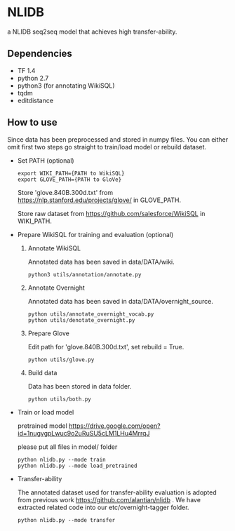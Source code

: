 # NLIDB
a NLIDB seq2seq model that achieves high transfer-ability. 

## Dependencies
- TF 1.4
- python 2.7
- python3 (for annotating WikiSQL)
- tqdm
- editdistance

## How to use

Since data has been preprocessed and stored in numpy files. You can either omit first two steps go straight to train/load model or rebuild dataset.
- Set PATH (optional)
  
      export WIKI_PATH={PATH to WikiSQL}
      export GLOVE_PATH={PATH to GloVe}
  Store 'glove.840B.300d.txt' from https://nlp.stanford.edu/projects/glove/ in GLOVE_PATH.
  
  Store raw dataset from https://github.com/salesforce/WikiSQL in WIKI_PATH.
  
- Prepare WikiSQL for training and evaluation (optional)

  1. Annotate WikiSQL
  
     Annotated data has been saved in data/DATA/wiki.
     
         python3 utils/annotation/annotate.py
    
  2. Annotate Overnight
  
     Annotated data has been saved in data/DATA/overnight_source.
  
         python utils/annotate_overnight_vocab.py
         python utils/denotate_overnight.py
         
  3. Prepare Glove
      
     Edit path for 'glove.840B.300d.txt', set rebuild = True.
     
         python utils/glove.py
      
  4. Build data
      
     Data has been stored in data folder.
      
         python utils/both.py
      
- Train or load model 
    
   pretrained model https://drive.google.com/open?id=1nugvgpLwuc9o2uRuSU5cLM1LHu4MrrqJ
   
   please put all files in model/ folder
   
      python nlidb.py --mode train
      python nlidb.py --mode load_pretrained
      
- Transfer-ability
      
  The annotated dataset used for transfer-ability evaluation is adopted from previous work https://github.com/alantian/nlidb . We have extracted related code into our etc/overnight-tagger folder.
      
      python nlidb.py --mode transfer
